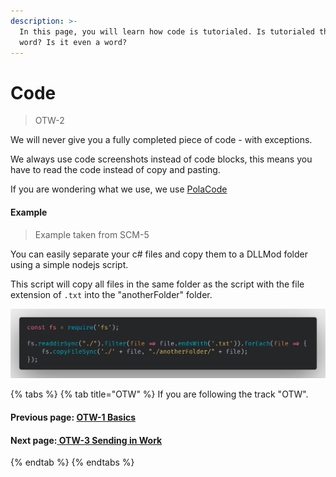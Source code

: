```yaml
---
description: >-
  In this page, you will learn how code is tutorialed. Is tutorialed the right
  word? Is it even a word?
---
```


# Code

> OTW-2

We will never give you a fully completed piece of code - with exceptions.

We always use code screenshots instead of code blocks, this means you have to read the code instead of copy and pasting.

If you are wondering what we use, we use [PolaCode ](https://github.com/octref/polacode)

#### Example

> Example taken from SCM-5

You can easily separate your c\# files and copy them to a DLLMod folder using a simple nodejs script.

This script will copy all files in the same folder as the script with the file extension of `.txt` into the "anotherFolder" folder.

![Code snippet from script.js](../.gitbook/assets/example-code-otw2.png)

{% tabs %}
{% tab title="OTW" %}
If you are following the track "OTW".

#### Previous page: [OTW-1 Basics](otw-1.md)

#### Next page:[ ](otw-2.md)[OTW-3 Sending in Work](otw-3.md)
{% endtab %}
{% endtabs %}

